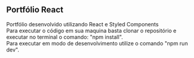 ## Portfólio React

Portfólio desenvolvido utilizando React e Styled Components
<br/>
Para executar o código em sua maquina basta clonar o repositório e executar no terminal
o comando: "npm install". 
<br/>
Para executar em modo de desenvolvimento utilize o comando "npm run dev".
